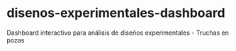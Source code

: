 # disenos-experimentales-dashboard
Dashboard interactivo para análisis de diseños experimentales - Truchas en pozas
